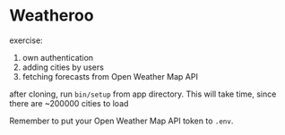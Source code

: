 # Weatheroo

exercise:

1. own authentication
2. adding cities by users
3. fetching forecasts from Open Weather Map API

after cloning, run `bin/setup` from app directory. This will take time, since there are ~200000 cities to load

Remember to put your Open Weather Map API token to `.env`.
